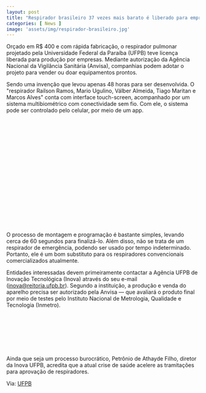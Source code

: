 ```yaml
---
layout: post
title: "Respirador brasileiro 37 vezes mais barato é liberado para empresas"
categories: [ News ]
image: 'assets/img/respirador-brasileiro.jpg'
---
```


Orçado em R$ 400 e com rápida fabricação, o respirador pulmonar projetado pela Universidade Federal da Paraíba (UFPB) teve licença liberada para produção por empresas. Mediante autorização da Agência Nacional da Vigilância Sanitária (Anvisa), companhias podem adotar o projeto para vender ou doar equipamentos prontos.

Sendo uma invenção que levou apenas 48 horas para ser desenvolvida. O "respirador Railson Ramos, Mario Ugulino, Válber Almeida, Tiago Maritan e Marcos Alves" conta com interface touch-screen, acompanhado por um sistema multibiométrico com conectividade sem fio. Com ele, o sistema pode ser controlado pelo celular, por meio de um app.

<!-- QUADRADO -->
<script async src="//pagead2.googlesyndication.com/pagead/js/adsbygoogle.js"></script>
<ins class="adsbygoogle"
style="display:inline-block;width:336px;height:280px"
data-ad-client="ca-pub-2838251107855362"
data-ad-slot="5351066970"></ins>
<script>
(adsbygoogle = window.adsbygoogle || []).push({});
</script>

O processo de montagem e programação é bastante simples, levando cerca de 60 segundos para finalizá-lo. Além disso, não se trata de um respirador de emergência, podendo ser usado por tempo indeterminado. Portanto, ele é um bom substituto para os respiradores convencionais comercializados atualmente.

Entidades interessadas devem primeiramente contactar a Agência UFPB de Inovação Tecnológica (Inova) através do seu e-mail (inova@reitoria.ufpb.br). Segundo a instituição, a produção e venda do aparelho precisa ser autorizado pela Anvisa — que avaliará o produto final por meio de testes pelo Instituto Nacional de Metrologia, Qualidade e Tecnologia (Inmetro).

<!-- MINI ANÚNCIO -->
<script async src="//pagead2.googlesyndication.com/pagead/js/adsbygoogle.js"></script>
<!-- Games Root -->
<ins class="adsbygoogle"
style="display:inline-block;width:730px;height:95px"
data-ad-client="ca-pub-2838251107855362"
data-ad-slot="5351066970"></ins>
<script>
(adsbygoogle = window.adsbygoogle || []).push({});
</script>

Ainda que seja um processo burocrático, Petrônio de Athayde Filho, diretor da Inova UFPB, acredita que a atual crise de saúde acelere as tramitações para aprovação de respiradores.

Via: [UFPB](http://www.ufpb.br/inova/contents/noticias/respirador-da-ufpb-37-vezes-mais-barato-ficara-com-licenca-aberta-para-empresas-produzirem)
